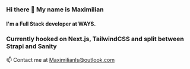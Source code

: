 ### Hi there 👋 My name is Maximilian 
#### I'm a Full Stack developer at WAYS.

### Currently hooked on Next.js, TailwindCSS and split between Strapi and Sanity

📫 Contact me at Maximilianls@outlook.com




<!--
**MaximilianLS98/MaximilianLS98** is a ✨ _special_ ✨ repository because its `README.md` (this file) appears on your GitHub profile.

Here are some ideas to get you started:

- 🔭 I’m currently working on ...
- 🌱 I’m currently learning ...
- 👯 I’m looking to collaborate on ...
- 🤔 I’m looking for help with ...
- 💬 Ask me about ...
- 📫 How to reach me: ...
- 😄 Pronouns: ...
- ⚡ Fun fact: ...
-->

